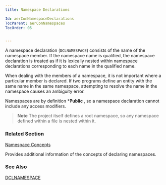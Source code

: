 ```yaml
---
title: Namespace Declarations

Id: aerConNamespaceDeclarations
TocParent: aerConNamespaces
TocOrder: 05


---
```


A namespace declaration (```DCLNAMESPACE```) consists of the name of the namespace member. If the namespace name is qualified, the namespace declaration is treated as if it is lexically nested within namespace declarations corresponding to each name in the qualified name. 

When dealing with the members of a namespace, it is not important where a particular member is declared. If two programs define an entity with the same name in the same namespace, attempting to resolve the name in the namespace causes an ambiguity error. 

Namespaces are by definition ***Public** , so a namespace declaration cannot include any access modifiers. 
<blockquote class="dtBlock">
            <b class="le">Note</b>   The project
            itself defines a root namespace, so any namespace defined within
            a file is
            nested within it.
        </blockquote>

### Related Section

[Namespace Concepts](NamespacesConcepts.html)

Provides additional information of the concepts of declaring namespaces.


### See Also
[DCLNAMESPACE](/dox/DCLNAMESPACE.html) 
